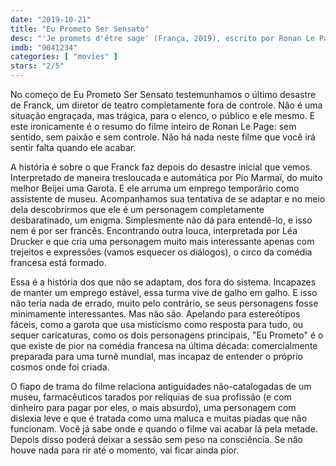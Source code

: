 ```yaml
---
date: "2019-10-21"
title: "Eu Prometo Ser Sensato"
desc: "'Je promets d'être sage' (França, 2019), escrito por Ronan Le Page, dirigido por Ronan Le Page, com Pio Marmaï, Léa Drucker e Mélodie Richard. Escrito para o CinemAqui na cobertura da #mostrasp."
imdb: "9041234"
categories: [ "movies" ]
stars: "2/5"
---
```

No começo de Eu Prometo Ser Sensato testemunhamos o último desastre de Franck, um diretor de teatro completamente fora de controle. Não é uma situação engraçada, mas trágica, para o elenco, o público e ele mesmo. E este ironicamente é o resumo do filme inteiro de Ronan Le Page: sem sentido, sem paixão e sem controle. Não há nada neste filme que você irá sentir falta quando ele acabar.

A história é sobre o que Franck faz depois do desastre inicial que vemos. Interpretado de maneira tresloucada e automática por Pio Marmaï, do muito melhor Beijei uma Garota. E ele arruma um emprego temporário como assistente de museu. Acompanhamos sua tentativa de se adaptar e no meio dela descobrirmos que ele é um personagem completamente desbaratinado, um enigma. Simplesmente não dá para entendê-lo, e isso nem é por ser francês. Encontrando outra louca, interpretada por Léa Drucker e que cria uma personagem muito mais interessante apenas com trejeitos e expressões (vamos esquecer os diálogos), o circo da comédia francesa está formado.

Essa é a história dos que não se adaptam, dos fora do sistema. Incapazes de manter um emprego estável, essa turma vive de galho em galho. E isso não teria nada de errado, muito pelo contrário, se seus personagens fosse minimamente interessantes. Mas não são. Apelando para estereótipos fáceis, como a garota que usa misticismo como resposta para tudo, ou sequer caricaturas, como os dois personagens principais, "Eu Prometo" é o que existe de pior na comédia francesa na última década: comercialmente preparada para uma turnê mundial, mas incapaz de entender o próprio cosmos onde foi criada.

O fiapo de trama do filme relaciona antiguidades não-catalogadas de um museu, farmacêuticos tarados por relíquias de sua profissão (e com dinheiro para pagar por eles, o mais absurdo), uma personagem com dislexia leve e que é tratada como uma maluca e muitas piadas que não funcionam. Você já sabe onde e quando o filme vai acabar lá pela metade. Depois disso poderá deixar a sessão sem peso na consciência. Se não houve nada para rir até o momento, vai ficar ainda pior.
